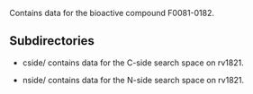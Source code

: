 Contains data for the bioactive compound F0081-0182.

## Subdirectories

- cside/ contains data for the C-side search space on rv1821.

- nside/ contains data for the N-side search space on rv1821.

